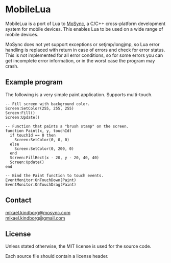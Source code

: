 MobileLua
=========

MobileLua is a port of Lua to [MoSync](http://mosync.com/), a C/C++ 
cross-platform development system for mobile devices. This enables Lua 
to be used on a wide range of mobile devices.

MoSync does not yet support exceptions or setjmp/longjmp, so Lua error handling 
is replaced with return in case of errors and check for error status. 
This is not implemented for all error conditions, so for some errors you can 
get incomplete error information, or in the worst case the program may crash.

Example program
---------------

The following is a very simple paint application. Supports multi-touch.
    
    -- Fill screen with background color.
    Screen:SetColor(255, 255, 255)
    Screen:Fill()
    Screen:Update()
    
    -- Function that paints a "brush stamp" on the screen.
    function Paint(x, y, touchId)
      if touchId == 0 then 
        Screen:SetColor(0, 0, 0) 
      else
        Screen:SetColor(0, 200, 0) 
      end    
      Screen:FillRect(x - 20, y - 20, 40, 40)
      Screen:Update()
    end    
    
    -- Bind the Paint function to touch events.
    EventMonitor:OnTouchDown(Paint)
    EventMonitor:OnTouchDrag(Paint)

Contact
-------

mikael.kindborg@mosync.com  
mikael.kindborg@gmail.com

License
-------

Unless stated otherwise, the MIT license is used for the source code.

Each source file should contain a license header.
